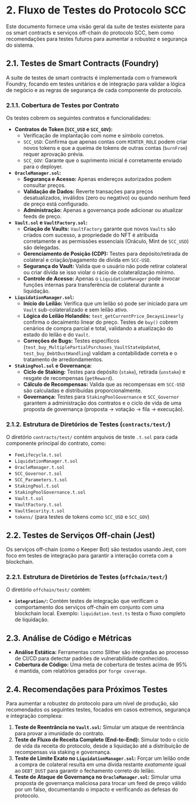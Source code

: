 # 2. Fluxo de Testes do Protocolo SCC

Este documento fornece uma visão geral da suíte de testes existente para os smart contracts e serviços off-chain do protocolo SCC, bem como recomendações para testes futuros para aumentar a robustez e segurança do sistema.

## 2.1. Testes de Smart Contracts (Foundry)

A suíte de testes de smart contracts é implementada com o framework Foundry, focando em testes unitários e de integração para validar a lógica de negócio e as regras de segurança de cada componente do protocolo.

### 2.1.1. Cobertura de Testes por Contrato

Os testes cobrem os seguintes contratos e funcionalidades:

*   **Contratos de Token (`SCC_USD` e `SCC_GOV`):**
    *   Verificação de implantação com nome e símbolo corretos.
    *   `SCC_USD`: Confirma que apenas contas com `MINTER_ROLE` podem criar novos tokens e que a queima de tokens de outras contas (`burnFrom`) requer aprovação prévia.
    *   `SCC_GOV`: Garante que o suprimento inicial é corretamente enviado para o deployer.
*   **`OracleManager.sol`:**
    *   **Segurança e Acesso:** Apenas endereços autorizados podem consultar preços.
    *   **Validação de Dados:** Reverte transações para preços desatualizados, inválidos (zero ou negativo) ou quando nenhum feed de preço está configurado.
    *   **Administração:** Apenas a governança pode adicionar ou atualizar feeds de preço.
*   **`Vault.sol` e `VaultFactory.sol`:**
    *   **Criação de Vaults:** `VaultFactory` garante que novos `Vaults` são criados com sucesso, a propriedade do NFT é atribuída corretamente e as permissões essenciais (Oráculo, Mint de `SCC_USD`) são delegadas.
    *   **Gerenciamento de Posição (CDP):** Testes para depósito/retirada de colateral e criação/pagamento de dívida em `SCC-USD`.
    *   **Segurança do Vault:** Valida que o usuário não pode retirar colateral ou criar dívida se isso violar o rácio de colateralização mínimo.
    *   **Controle de Acesso:** Apenas o `LiquidationManager` pode invocar funções internas para transferência de colateral durante a liquidação.
*   **`LiquidationManager.sol`:**
    *   **Início do Leilão:** Verifica que um leilão só pode ser iniciado para um `Vault` sub-colateralizado e sem leilão ativo.
    *   **Lógica do Leilão Holandês:** `test_getCurrentPrice_DecaysLinearly` confirma o decaimento linear do preço. Testes de `buy()` cobrem cenários de compra parcial e total, validando a atualização do estado do leilão e do `Vault`.
    *   **Correções de Bugs:** Testes específicos (`test_buy_MultiplePartialPurchases_VaultStateUpdated`, `test_buy_DebtDustHandling`) validam a contabilidade correta e o tratamento de arredondamentos.
*   **`StakingPool.sol` e Governança:**
    *   **Ciclo de Staking:** Testes para depósito (`stake`), retirada (`unstake`) e resgate de recompensas (`getReward`).
    *   **Cálculo de Recompensas:** Valida que as recompensas em `SCC-USD` são calculadas e distribuídas proporcionalmente.
    *   **Governança:** Testes para `StakingPoolGovernance` e `SCC_Governor` garantem a administração dos contratos e o ciclo de vida de uma proposta de governança (proposta -> votação -> fila -> execução).

### 2.1.2. Estrutura de Diretórios de Testes (`contracts/test/`)

O diretório `contracts/test/` contém arquivos de teste `.t.sol` para cada componente principal do contrato, como:

*   `FeeLifecycle.t.sol`
*   `LiquidationManager.t.sol`
*   `OracleManager.t.sol`
*   `SCC_Governor.t.sol`
*   `SCC_Parameters.t.sol`
*   `StakingPool.t.sol`
*   `StakingPoolGovernance.t.sol`
*   `Vault.t.sol`
*   `VaultFactory.t.sol`
*   `VaultSecurity.t.sol`
*   `tokens/` (para testes de tokens como `SCC_USD` e `SCC_GOV`)

## 2.2. Testes de Serviços Off-chain (Jest)

Os serviços off-chain (como o Keeper Bot) são testados usando Jest, com foco em testes de integração para garantir a interação correta com a blockchain.

### 2.2.1. Estrutura de Diretórios de Testes (`offchain/test/`)

O diretório `offchain/test/` contém:

*   **`integration/`:** Contém testes de integração que verificam o comportamento dos serviços off-chain em conjunto com uma blockchain local. Exemplo: `liquidation.test.ts` testa o fluxo completo de liquidação.

## 2.3. Análise de Código e Métricas

*   **Análise Estática:** Ferramentas como Slither são integradas ao processo de CI/CD para detectar padrões de vulnerabilidade conhecidos.
*   **Cobertura de Código:** Uma meta de cobertura de testes acima de 95% é mantida, com relatórios gerados por `forge coverage`.

## 2.4. Recomendações para Próximos Testes

Para aumentar a robustez do protocolo para um nível de produção, são recomendados os seguintes testes, focados em casos extremos, segurança e integração complexa:

1.  **Teste de Reentrância no `Vault.sol`:** Simular um ataque de reentrância para provar a imunidade do contrato.
2.  **Teste de Fluxo de Receita Completo (End-to-End):** Simular todo o ciclo de vida da receita do protocolo, desde a liquidação até a distribuição de recompensas via staking e governança.
3.  **Teste de Limite Exato no `LiquidationManager.sol`:** Forçar um leilão onde a compra de colateral resulta em uma dívida restante *exatamente* igual ao `DEBT_DUST` para garantir o fechamento correto do leilão.
4.  **Teste de Ataque de Governança no `OracleManager.sol`:** Simular uma proposta de governança maliciosa para trocar um feed de preço válido por um falso, documentando o impacto e verificando as defesas do protocolo.
